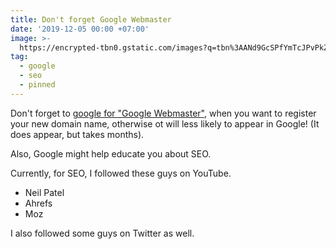 ```yaml
---
title: Don't forget Google Webmaster
date: '2019-12-05 00:00 +07:00'
image: >-
  https://encrypted-tbn0.gstatic.com/images?q=tbn%3AANd9GcSPfYmTcJPvPkZtVffhOKF5aTtxVMc3ZkgfCGpu1byb7YxUGLp_
tag:
  - google
  - seo
  - pinned
---
```


Don't forget to [google for "Google Webmaster"](https://lmgtfy.com/?q=google+webmaster), when you want to register your new domain name, otherwise ot will less likely to appear in Google! (It does appear, but takes months).

Also, Google might help educate you about SEO.

<!-- excerpt_separator -->

Currently, for SEO, I followed these guys on YouTube.

- Neil Patel
- Ahrefs
- Moz

I also followed some guys on Twitter as well.
